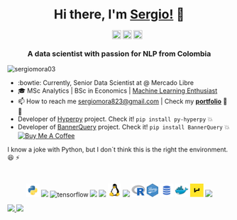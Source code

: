 <h1 align="center">Hi there, I'm <a href="https://sergiomora03.github.io">Sergio!</a> 👋</h1>

<p align="center"> 
&nbsp;&nbsp; &nbsp;&nbsp; &nbsp;&nbsp;
<!--- <a href="https://dev.to/sergiomorapardo"><img align="center" height="20" src="https://avatars2.githubusercontent.com/u/13521919?s=200&v=4" width="20"></a>&nbsp;&nbsp; --->
<a href="https://twitter.com/sergiomora03"><img align="center" height="20" src="https://github.com/WaylonWalker/WaylonWalker/blob/main/icon/twitter.png?raw=true" width="20"></a>
<!---<a href="https://instagram.com/sergiomora123"><img align="center" height="20" src="https://github.com/WaylonWalker/WaylonWalker/blob/main/icon/instagram.jpg?raw=true" width="20"></a>--->
<a href="https://www.buymeacoffee.com/sergiomorapardo"><img align="center" height="20" src="https://github.com/WaylonWalker/WaylonWalker/blob/main/icon/by-me-a-coffee.png?raw=true" width="20"></a>
<a href="https://www.linkedin.com/in/sergiomorapardo//"><img align="center" height="20" src="https://github.com/WaylonWalker/WaylonWalker/blob/main/icon/linkedin.png?raw=true" width="20"></a>
<!---<a href="https://www.kaggle.com/sergiomora823" target="blank"><img align="center" src="https://cdn.jsdelivr.net/npm/simple-icons@3.0.1/icons/kaggle.svg" alt="https://www.kaggle.com/sergiomora823" height="20" width="20" /></a>
<a href="https://medium.com/@sergiomora823" target="blank"><img align="center" src="https://cdn.jsdelivr.net/npm/simple-icons@3.0.1/icons/medium.svg" alt="@sergiomora823" height="20" width="20" /></a>
</p>--->

<h3 align="center">A data scientist with passion for NLP from Colombia</h3>

<p align="left"> <img src="https://komarev.com/ghpvc/?username=sergiomora03" alt="sergiomora03" /> </p>

<!--- ![counter](https://enh3txfdxq3wx3i.m.pipedream.net) --->

- :bowtie: Currently, Senior Data Scientist at @ Mercado Libre
- 🎓 MSc Analytics | BSc in Economics | [Machine Learning Enthusiast](https://www.canva.com/design/DAEKCaCzdRk/ZD3DNaUAtgvBrMk7xrFdFg/view?utm_content=DAEKCaCzdRk&utm_campaign=designshare&utm_medium=link&utm_source=publishsharelink)
- 📫 How to reach me [sergiomora823@gmail.com](mailto:sergiomora823@gmail.com) | Check my **[portfolio](https://sergiomora03.github.io)**  :facepunch: :facepunch:
- Developer of [Hyperpy](https://pypi.org/project/py-hyperpy/) project. Check it! ```pip install py-hyperpy``` :boom:
- Developer of [BannerQuery](https://pypi.org/project/BannerQuery/) project. Check it! ```pip install BannerQuery``` :boom: <a href="https://www.buymeacoffee.com/sergiomorapardo" target="_blank"><img align="center" src="https://cdn.buymeacoffee.com/buttons/default-yellow.png" alt="Buy Me A Coffee" width="100" ></a></br>

I know a joke with Python, but I don´t think this is the right the environment. :laughing: ⚡

</br>

<p align="center"> 
<img height="30" src="https://raw.githubusercontent.com/github/explore/80688e429a7d4ef2fca1e82350fe8e3517d3494d/topics/python/python.png">
<img height="30" src="https://github.com/keras-team/keras-io/blob/master/theme/img/k-logo.png?raw=true">
<img src="https://www.vectorlogo.zone/logos/tensorflow/tensorflow-icon.svg" alt="tensorflow" width="30" height="30"/>
<img height="30" src="https://github.com/scikit-learn/scikit-learn/blob/master/doc/logos/scikit-learn-logo-notext.png?raw=true?raw=true">
<img height="30" src="https://raw.githubusercontent.com/pandas-dev/pandas/094c7ca008643dae47fe64345c6cd04e3fc50d6d/web/pandas/static/img/pandas_mark.svg?raw=true?raw=true">
<img src="https://github.com/devicons/devicon/blob/master/icons/linux/linux-original.svg" alt="linux" width="30" height="30"/>
<img height="30" src="https://git-scm.com/images/logos/downloads/Git-Icon-1788C.png">
<img height="30" src="https://raw.githubusercontent.com/github/explore/80688e429a7d4ef2fca1e82350fe8e3517d3494d/topics/r/r.png">
<img height="30" src="https://github.com/rstudio/shiny/blob/master/man/figures/logo.png?raw=true">
<img height="30" src="https://raw.githubusercontent.com/github/explore/80688e429a7d4ef2fca1e82350fe8e3517d3494d/topics/sql/sql.png">
<img height="30" src="https://github.com/docker/docker.github.io/blob/master/images/favicon.png">
<img height="30" src="https://raw.githubusercontent.com/h2oai/wave/master/docs/img/logo.svg">
<img height="30" src="https://raw.githubusercontent.com/plotly/dash/dev/dash/favicon.ico">


</p>

<div>
  <a href="/sergiomora03" align="left">
    <img src="https://github-readme-stats.vercel.app/api?username=sergiomora03&count_private=true&show_icons=true&icon_color=586069&title_color=42a4f0&text_color=586069&hide=issues&hide_border=true" />
  </a>
  <a href="/sergiomora03" align="right">
    <img src="https://github-readme-stats.vercel.app/api/top-langs/?username=sergiomora03&text_color=586069&layout=compact&hide_border=true&title_color=42a4f0" />
  </a>
</div>

<!--
<a href="https://github.com/sergiomora03/sergiomora03">
  <img align="center" src="https://github-readme-stats.vercel.app/api?username=sergiomora03&show_icons=true&include_all_commits=true&theme=dark" alt="sergio's github stats" />
</a>
<a href="https://github.com/sergiomora03/sergiomora03">
  <img align="center" src="https://github-readme-stats.vercel.app/api/top-langs/?username=sergiomora03&layout=compact&theme=dark" />
</a>
<a href="https://github.com/sergiomora03/BannerQuery">
  <img align="center" src="https://github-readme-stats.vercel.app/api/pin/?username=sergiomora03&repo=BannerQuery&theme=dark" />
</a>    
<a href="https://github.com/sergiomora03/sergiomora03.github.io">
  <img align="center" src="https://github-readme-stats.vercel.app/api/pin/?username=sergiomora03&repo=sergiomora03.github.io&theme=dark" />
</a> 
**sergiomora03/sergimora03** is a ✨ _special_ ✨ repository because its `README.md` (this file) appears on your GitHub profile.
https://www.geeksforgeeks.org/how-to-add-a-readme-to-your-github-profile/
![Github stats](https://github-readme-stats.vercel.app/api?username=sergiomora03)
![ReadMe Card](https://github-readme-stats.vercel.app/api/pin/?username=sergiomora03&repo=BannerQuery)
Opcion 1
<p align='center'>
<a href="https://dev.to/sergiomorapardo"><img height="20" src="https://raw.githubusercontent.com/WaylonWalker/WaylonWalker/main/icon/dev.png" width="20"></a>&nbsp;&nbsp;
<a href="https://twitter.com/sergiomora16"><img height="20" src="https://github.com/WaylonWalker/WaylonWalker/blob/main/icon/twitter.png?raw=true" width="20"></a>&nbsp;&nbsp;
<a href="https://instagram.com/sergiomora123"><img height="20" src="https://github.com/WaylonWalker/WaylonWalker/blob/main/icon/instagram.jpg?raw=true" width="20"></a>&nbsp;&nbsp; 
<a href="https://www.buymeacoffee.com/sergiomorapardo"><img height="20" src="https://github.com/WaylonWalker/WaylonWalker/blob/main/icon/by-me-a-coffee.png?raw=true" width="20"></a>
<a href="https://www.linkedin.com/in/sergiomorapardo//"><img height="20" src="https://github.com/WaylonWalker/WaylonWalker/blob/main/icon/linkedin.png?raw=true" width="20"></a>
</p>
Opción 2
<a href="https://www.linkedin.com/in/sergiomorapardo/" title="Linkedin"><img src="https://haifengjin.com/img/linkedin.svg" width="20"></a>&nbsp; &nbsp;
<a href="https://sergiomora03.github.io/" title="GitHub"><img src="https://haifengjin.com/img/github.svg" width="20"></a>&nbsp; &nbsp;
<a href="mailto:sergiomora823@gmail.com" title="E-mail"><img src="https://haifengjin.com/img/mail.svg" width="20"></a>&nbsp; &nbsp;
<a href="https://www.canva.com/design/DADhSYqSGD4/1rn2crvsGf4aLQNChQLlJA/view?utm_content=DADhSYqSGD4&utm_campaign=designshare&utm_medium=link&utm_source=sharebutton" title="Resume"><img src="https://haifengjin.com/img/scholar.svg" width="20"></a>
Here are some ideas to get you started:
- 🔭 I’m currently working on ...
- 🌱 I’m currently learning ...
- 👯 I’m looking to collaborate on ...
- 🤔 I’m looking for help with ...
- 💬 Ask me about my **Python library** [BannerQuery](https://pypi.org/project/BannerQuery/) -> Check it! ```pip install BannerQuery``` :boom:
- 📫 How to reach me: [sergiomora03.github.io](https://sergiomora03.github.io/)
- 😄 Pronouns: ...
- ⚡ Fun fact: ...
-->

